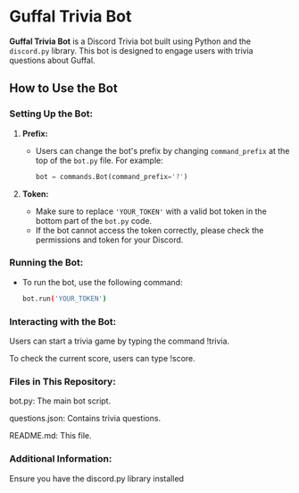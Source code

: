# **Guffal Trivia Bot**

**Guffal Trivia Bot** is a Discord Trivia bot built using Python and the `discord.py` library. This bot is designed to engage users with trivia questions about Guffal.

## **How to Use the Bot**

### **Setting Up the Bot:**
1. **Prefix:**
   - Users can change the bot's prefix by changing `command_prefix` at the top of the `bot.py` file. For example:
     ```python
     bot = commands.Bot(command_prefix='?')
     ```

2. **Token:**
   - Make sure to replace `'YOUR_TOKEN'` with a valid bot token in the bottom part of the `bot.py` code.
   - If the bot cannot access the token correctly, please check the permissions and token for your Discord.

### **Running the Bot:**
- To run the bot, use the following command:
  ```bash
  bot.run('YOUR_TOKEN')

### **Interacting with the Bot:**
Users can start a trivia game by typing the command !trivia.

To check the current score, users can type !score.


### **Files in This Repository:**
bot.py: The main bot script.

questions.json: Contains trivia questions.

README.md: This file.


### **Additional Information:**
Ensure you have the discord.py library installed 
